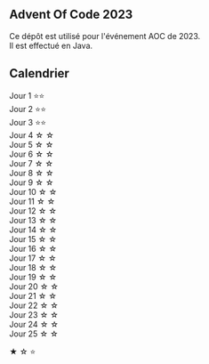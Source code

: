 ## Advent Of Code 2023

Ce dépôt est utilisé pour l'événement AOC de 2023.  
Il est effectué en Java.

## Calendrier

Jour 1    ⭐⭐  
Jour 2    ⭐⭐  
Jour 3    ⭐⭐  
Jour 4    ☆ ☆  
Jour 5    ☆ ☆  
Jour 6    ☆ ☆  
Jour 7    ☆ ☆  
Jour 8    ☆ ☆  
Jour 9    ☆ ☆  
Jour 10   ☆ ☆  
Jour 11   ☆ ☆  
Jour 12   ☆ ☆  
Jour 13   ☆ ☆  
Jour 14   ☆ ☆  
Jour 15   ☆ ☆  
Jour 16   ☆ ☆  
Jour 17   ☆ ☆  
Jour 18   ☆ ☆  
Jour 19   ☆ ☆  
Jour 20   ☆ ☆  
Jour 21   ☆ ☆  
Jour 22   ☆ ☆  
Jour 23   ☆ ☆  
Jour 24   ☆ ☆  
Jour 25   ☆ ☆  

★
☆
⭐  
